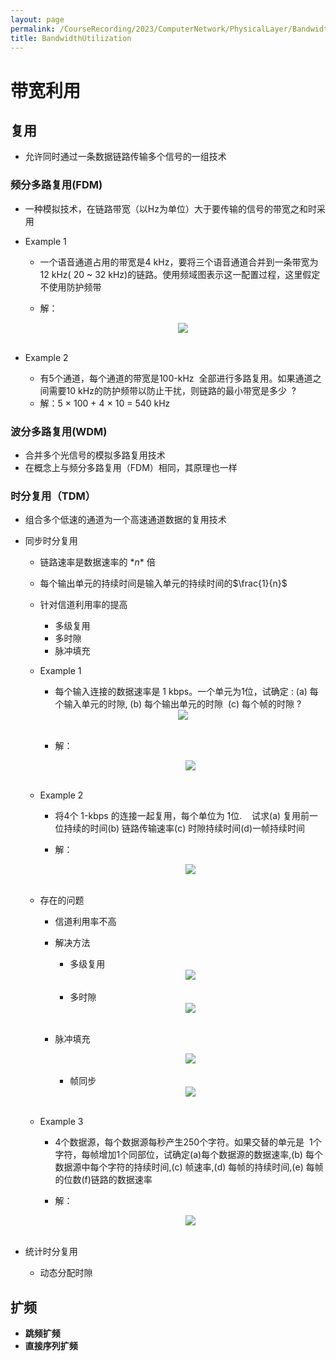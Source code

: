 ```yaml
---
layout: page
permalink: /CourseRecording/2023/ComputerNetwork/PhysicalLayer/BandwidthUtilization/index.html
title: BandwidthUtilization
---
```


# 带宽利用

## 复用

- 允许同时通过一条数据链路传输多个信号的一组技术

### 频分多路复用(FDM)

- 一种模拟技术，在链路带宽（以Hz为单位）大于要传输的信号的带宽之和时采用
- Example 1
    - 一个语音通道占用的带宽是4 kHz，要将三个语音通道合并到一条带宽为  12 kHz( 20 ~ 32 kHz)的链路。使用频域图表示这一配置过程，这里假定不使用防护频带
    - 解：
        
        <div style="display: flex; justify-content: center;">
            <img src="https://cryoushiwo.oss-cn-hangzhou.aliyuncs.com/course-recording/202409072220269.png" style="max-width: 80%; height: auto;">
        </div><br>
        
- Example 2
    - 有5个通道，每个通道的带宽是100-kHz  全部进行多路复用。如果通道之间需要10 kHz的防护频带以防止干扰，则链路的最小带宽是多少  ?
    - 解：5 × 100 + 4 × 10 = 540 kHz

### **波分多路复用(WDM)**

- 合并多个光信号的模拟多路复用技术
- 在概念上与频分多路复用（FDM）相同，其原理也一样

### 时分复用（TDM）

- 组合多个低速的通道为一个高速通道数据的复用技术
- 同步时分复用
    - 链路速率是数据速率的 $*n*$ 倍
    - 每个输出单元的持续时间是输入单元的持续时间的$\frac{1}{n}$
    - 针对信道利用率的提高
        - 多级复用
        - 多时隙
        - 脉冲填充
    - Example 1
        - 每个输入连接的数据速率是 1 kbps。一个单元为1位，试确定 : (a) 每个输入单元的时隙, (b) 每个输出单元的时隙  (c) 每个帧的时隙 ?
        
        <div style="display: flex; justify-content: center;">
            <img src="https://cryoushiwo.oss-cn-hangzhou.aliyuncs.com/course-recording/202409072220756.png" style="max-width: 80%; height: auto;">
        </div><br>
        
        - 解：
            
            <div style="display: flex; justify-content: center;">
                <img src="https://cryoushiwo.oss-cn-hangzhou.aliyuncs.com/course-recording/202409072220692.png" style="max-width: 80%; height: auto;">
            </div><br>
            
    - Example 2
        - 将4个 1-kbps 的连接一起复用，每个单位为 1位.    试求(a) 复用前一位持续的时间(b) 链路传输速率(c) 时隙持续时间(d)一帧持续时间
        - 解：
            
            <div style="display: flex; justify-content: center;">
                <img src="https://cryoushiwo.oss-cn-hangzhou.aliyuncs.com/course-recording/202409072221307.png" style="max-width: 80%; height: auto;">
            </div><br>
            
    - 存在的问题
        - 信道利用率不高
        - 解决方法
            - 多级复用
            
            <div style="display: flex; justify-content: center;">
                <img src="https://cryoushiwo.oss-cn-hangzhou.aliyuncs.com/course-recording/202409072221874.png" style="max-width: 80%; height: auto;">
            </div><br>
            
            - 多时隙
            
            <div style="display: flex; justify-content: center;">
                <img src="https://cryoushiwo.oss-cn-hangzhou.aliyuncs.com/course-recording/202409072221951.png" style="max-width: 80%; height: auto;">
            </div><br>
            
        - 脉冲填充
            
            <div style="display: flex; justify-content: center;">
                <img src="https://cryoushiwo.oss-cn-hangzhou.aliyuncs.com/course-recording/202409072221759.png" style="max-width: 80%; height: auto;">
            </div><br>
            
            - 帧同步
            
            <div style="display: flex; justify-content: center;">
                <img src="https://cryoushiwo.oss-cn-hangzhou.aliyuncs.com/course-recording/202409072221835.png" style="max-width: 80%; height: auto;">
            </div><br>
            
    - Example 3
        - 4个数据源，每个数据源每秒产生250个字符。如果交替的单元是  1个字符，每帧增加1个同部位，试确定(a)每个数据源的数据速率,(b) 每个数据源中每个字符的持续时间,(c) 帧速率,(d) 每帧的持续时间,(e) 每帧的位数(f)链路的数据速率
        - 解：
            
            <div style="display: flex; justify-content: center;">
                <img src="https://cryoushiwo.oss-cn-hangzhou.aliyuncs.com/course-recording/202409072221971.png" style="max-width: 80%; height: auto;">
            </div><br>
            
- 统计时分复用
    - 动态分配时隙

## 扩频

- **跳频扩频**
- **直接序列扩频**